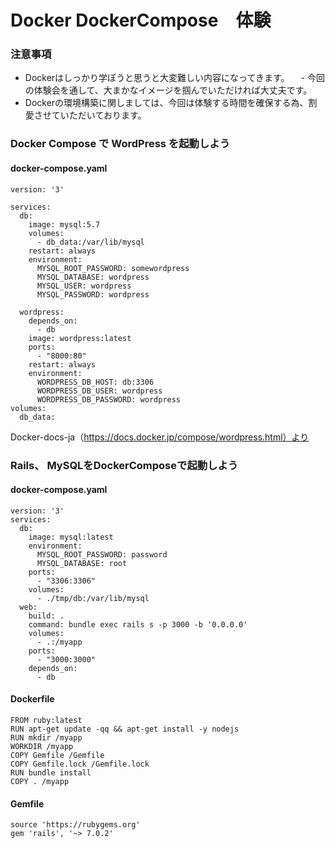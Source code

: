 # Docker DockerCompose　体験

### 注意事項

- Dockerはしっかり学ぼうと思うと大変難しい内容になってきます。
　- 今回の体験会を通して、大まかなイメージを掴んでいただければ大丈夫です。
- Dockerの環境構築に関しましては、今回は体験する時間を確保する為、割愛させていただいております。



### Docker Compose で WordPress を起動しよう
#### docker-compose.yaml
```
version: '3'

services:
  db:
    image: mysql:5.7
    volumes:
      - db_data:/var/lib/mysql
    restart: always
    environment:
      MYSQL_ROOT_PASSWORD: somewordpress
      MYSQL_DATABASE: wordpress
      MYSQL_USER: wordpress
      MYSQL_PASSWORD: wordpress

  wordpress:
    depends_on:
      - db
    image: wordpress:latest
    ports:
      - "8000:80"
    restart: always
    environment:
      WORDPRESS_DB_HOST: db:3306
      WORDPRESS_DB_USER: wordpress
      WORDPRESS_DB_PASSWORD: wordpress
volumes:
  db_data:

```
 Docker-docs-ja（https://docs.docker.jp/compose/wordpress.html）より

### Rails、 MySQLをDockerComposeで起動しよう

#### docker-compose.yaml
```
version: '3'
services:
  db:
    image: mysql:latest
    environment:
      MYSQL_ROOT_PASSWORD: password
      MYSQL_DATABASE: root
    ports:
      - "3306:3306"
    volumes:
      - ./tmp/db:/var/lib/mysql
  web:
    build: .
    command: bundle exec rails s -p 3000 -b '0.0.0.0'
    volumes:
      - .:/myapp
    ports:
      - "3000:3000"
    depends_on:
      - db
```

#### Dockerfile
```
FROM ruby:latest
RUN apt-get update -qq && apt-get install -y nodejs
RUN mkdir /myapp
WORKDIR /myapp
COPY Gemfile /Gemfile
COPY Gemfile.lock /Gemfile.lock
RUN bundle install
COPY . /myapp
```

#### Gemfile
```
source 'https://rubygems.org'
gem 'rails', '~> 7.0.2'
```
